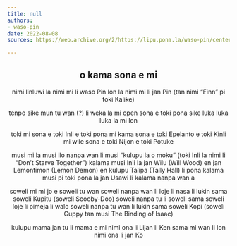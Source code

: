 ```yaml
---
title: null
authors:
- waso-pin
date: 2022-08-08
sources: https://web.archive.org/2/https://lipu.pona.la/waso-pin/center

---
```


<center>
<h2>o kama sona e mi</h2>
nimi
linluwi la nimi mi li waso Pin
lon la nimi mi li jan Pin (tan nimi “Finn” pi toki Kalike)

tenpo
sike mun tu wan (?) li weka la mi open sona e toki pona
sike luka luka luka la mi lon

toki
mi sona e toki Inli e toki pona
mi kama sona e toki Epelanto e toki Kinli
mi wile sona e toki Nijon e toki Potuke

musi
mi la musi ilo nanpa wan li musi “kulupu la o moku” (toki Inli la nimi li “Don’t Starve Together”)
kalama musi Inli la jan Wilu (Will Wood) en jan Lemontimon (Lemon Demon) en kulupu Talipa (Tally Hall) li pona
kalama musi pi toki pona la jan Usawi li kalama nanpa wan a

soweli mi
mi jo e soweli tu wan
soweli nanpa wan li loje li nasa li lukin sama soweli Kupitu (soweli Scooby-Doo)
soweli nanpa tu li soweli sama soweli loje li pimeja li walo
soweli nanpa tu wan li lukin sama soweli Kopi (soweli Guppy tan musi The Binding of Isaac)

kulupu mama
jan tu li mama e mi
nimi ona li Lijan li Ken
sama mi wan li lon
nimi ona li jan Ko
</center>